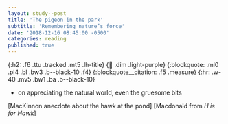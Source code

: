 ```yaml
---
layout: study--post
title: 'The pigeon in the park'
subtitle: 'Remembering nature’s force'
date: '2018-12-16 08:45:00 -0500'
categories: reading
published: true
---
```


{:h2: .f6 .ttu .tracked .mt5 .lh-title}
{:link: .dim .light-purple}
{:blockquote: .ml0 .pl4 .bl .bw3 .b--black-10 .f4}
{:blockquote__citation: .f5 .measure}
{:hr: .w-40 .mv5 .bw1 .ba .b--black-10}



* on appreciating the natural world, even the gruesome bits

[MacKinnon anecdote about the hawk at the pond]
[Macdonald from _H is for Hawk_]
